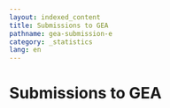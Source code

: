 ```yaml
---
layout: indexed_content
title: Submissions to GEA
pathname: gea-submission-e
category: _statistics
lang: en
---
```


<div id="primary">

<div id="page_main">

# Submissions to GEA

<div id="stat_area">

</div>

</div>

</div>
